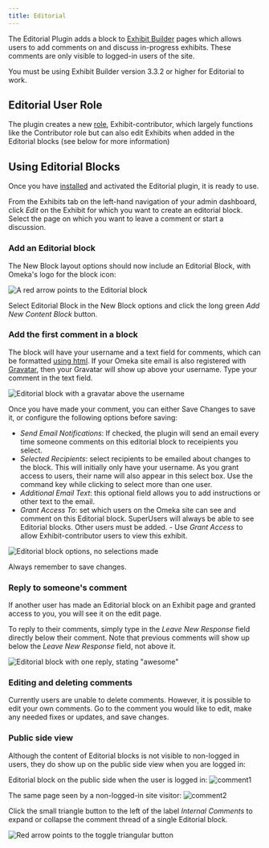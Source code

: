 ```yaml
---
title: Editorial
---
```

The Editorial Plugin adds a block to [Exhibit Builder](/ExhibitBuilder_3.0.md) pages which allows users to add comments on and discuss in-progress exhibits. These comments are only visible to logged-in users of the site.

You must be using Exhibit Builder version 3.3.2 or higher for Editorial to work.

Editorial User Role
-----------------------
The plugin creates a new [role](../User_Roles.md), Exhibit-contributor, which largely functions like the Contributor role but can also edit Exhibits when added in the Editorial blocks (see below for more information)

Using Editorial Blocks
-------------------------
Once you have [installed](../Managing_Plugins_2.md#installing-a-plugin) and activated the Editorial plugin, it is ready to use.

From the Exhibits tab on the left-hand navigation of your admin dashboard, click *Edit* on the Exhibit for which you want to create an editorial block. Select the page on which you want to leave a comment or start a discussion. 

### Add an Editorial block
The New Block layout options should now include an Editorial Block, with Omeka's logo for the block icon:

![A red arrow points to the Editorial block](../doc_files/plugin_images/editorial_addblock.png)

Select Editorial Block in the New Block options and click the long green *Add New Content Block* button.

### Add the first comment in a block
The block will have your username and a text field for comments, which can be formatted [using html](../Using_HTML_Editor-TinyMCE.md). If your Omeka site email is also registered with [Gravatar](https://en.gravatar.com/), then your Gravatar will show up above your username. Type your comment in the text field.

![Editorial block with a gravatar above the username](../doc_files/plugin_images/editorial_block.png)

Once you have made your comment, you can either Save Changes to save it, or configure the following options before saving: 
- *Send Email Notifications*: If checked, the plugin will send an email every time someone comments on this editorial block to receipients you select.
- *Selected Recipients*: select recipients to be emailed about changes to the block. This will initially only have your username. As you grant access to users, their name will also appear in this select box. Use the command key while clicking to select more than one user. 
- *Additional Email Text*: this optional field allows you to add instructions or other text to the email. 
- *Grant Access To*: set which users on the Omeka site can see and comment on this Editorial block. SuperUsers will always be able to see Editorial blocks. Other users must be added. 
      - Use *Grant Access* to allow Exhibit-contributor users to view this exhibit.

![Editorial block options, no selections made](../doc_files/plugin_images/editorial_options.png)

Always remember to save changes.

### Reply to someone's comment
If another user has made an Editorial block on an Exhibit page and granted access to you, you will see it on the edit page. 

To reply to their comments, simply type in the *Leave New Response* field directly below their comment. Note that previous comments will show up below the *Leave New Response* field, not above it.

![Editorial block with one reply, stating "awesome"](../doc_files/plugin_images/editorial_reply.png)

### Editing and deleting comments 
Currently users are unable to delete comments. However, it is possible to edit your own comments. Go to the comment you would like to edit, make any needed fixes or updates, and save changes. 

### Public side view
Although the content of Editorial blocks is not visible to non-logged in users, they do show up on the public side view when you are logged in:

Editorial block on the public side when the user is logged in:
![comment1](../doc_files/plugin_images/editorial_comment1.png)

The same page seen by a non-logged-in site visitor:
![comment2](../doc_files/plugin_images/editorial_comment2.png)

Click the small triangle button to the left of the label *Internal Comments* to expand or collapse the comment thread of a single Editorial block.

![Red arrow points to the toggle triangular button](../doc_files/plugin_images/editorial_toggle.png)
